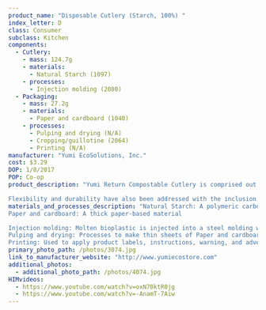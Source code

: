 ```yaml
---
product_name: "Disposable Cutlery (Starch, 100%) "
index_letter: D
class: Consumer
subclass: Kitchen
components:
  - Cutlery:
    - mass: 124.7g
    - materials:
      - Natural Starch (1097)
    - processes:
      - Injection molding (2080)
  - Packaging:
    - mass: 27.2g
    - materials:
      - Paper and cardboard (1040)
    - processes:
      - Pulping and drying (N/A)
      - Cropping/guillotine (2064)
      - Printing (N/A)
manufacturer: "Yumi EcoSolutions, Inc."
cost: $3.29
DOP: 1/8/2017
POP: Co-op
product_description: "Yumi Return Compostable Cutlery is comprised out of a 100% natural starch and represent the ideal replacement for plastics detrimental to the environment. Return Compostable Cutlery includes four essential properties that distinguish them as a premier ally in preserving the earth. The integration of natural, non-GMO plant starch allows this selection of Compostable Cutlery to be Renewable. Sustainability has also been implemented with the incorporation of annual crops that do not deplete natural resources. The addition of Compostable properties allows Yumi Return Compostable Cutlery to turn into bio material within six months of industrial composting. This series of Compostable Cutlery is also completely Biodegradable. By implementing biodegradable properties, Yumi Return Tableware can swiftly break down and return to the earth.

Flexibility and durability have also been addressed with the inclusion of heat-safe properties. Yumi Return Compostable Cutlery is microwave safe and includes sauce/grease resistance and crack/cut resistance. Yumi EcoSolutions has prioritized the safety and wellbeing of our earth by focusing on a definitive 'green' alternative to the many harmful plastics being utilized. Yumi EcoSolutions is steadfast in its commitment in the preservation of this earth. Each package of Yumi Return Compostable Plates and Compostable Cups saves the equivalent of one gallon of gasoline in the amount of energy used to make paper or plastic."
materials_and_processes_description: "Natural Starch: A polymeric carbohydrate consisting of a large number of glucose units joined by glycosidic bonds
Paper and cardboard: A thick paper-based material

Injection molding: Molten bioplastic is injected into a steel molding where it is cooled
Pulping and drying: Processes to make thin sheets of Paper and cardboard
Printing: Used to apply product labels, instructions, warning, and advertisements"
primary_photo_path: /photos/3074.jpg
link_to_manufacturer_website: "http://www.yumiecostore.com"
additional_photos:
  - additional_photo_path: /photos/4074.jpg
HIMvideos:
  - https://www.youtube.com/watch?v=oxN70ktR0jg
  - https://www.youtube.com/watch?v=-AnamT-7Aiw
---
```

